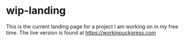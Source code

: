 # wip-landing
This is the current landing page for a project I am working on in my free time. The live version is found at https://workinpuckgress.com 
